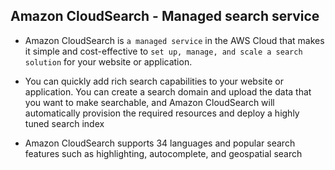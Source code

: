 ## Amazon CloudSearch - Managed search service

- Amazon CloudSearch is `a managed service` in the AWS Cloud that makes it simple and cost-effective to `set up, manage, and scale a search solution` for your website or application.

- You can quickly add rich search capabilities to your website or application. You can create a search domain and upload the data that you want to make searchable, and Amazon CloudSearch will automatically provision the required resources and deploy a highly tuned search index

- Amazon CloudSearch supports 34 languages and popular search features such as highlighting, autocomplete, and geospatial search
